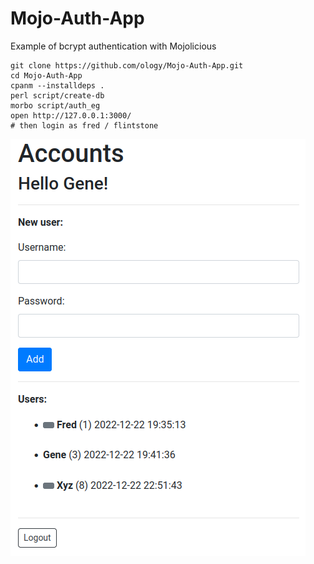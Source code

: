 # Mojo-Auth-App

Example of bcrypt authentication with Mojolicious

    git clone https://github.com/ology/Mojo-Auth-App.git
    cd Mojo-Auth-App
    cpanm --installdeps .
    perl script/create-db
    morbo script/auth_eg
    open http://127.0.0.1:3000/
    # then login as fred / flintstone

![AuthEg-UI](AuthEg-UI.png)
